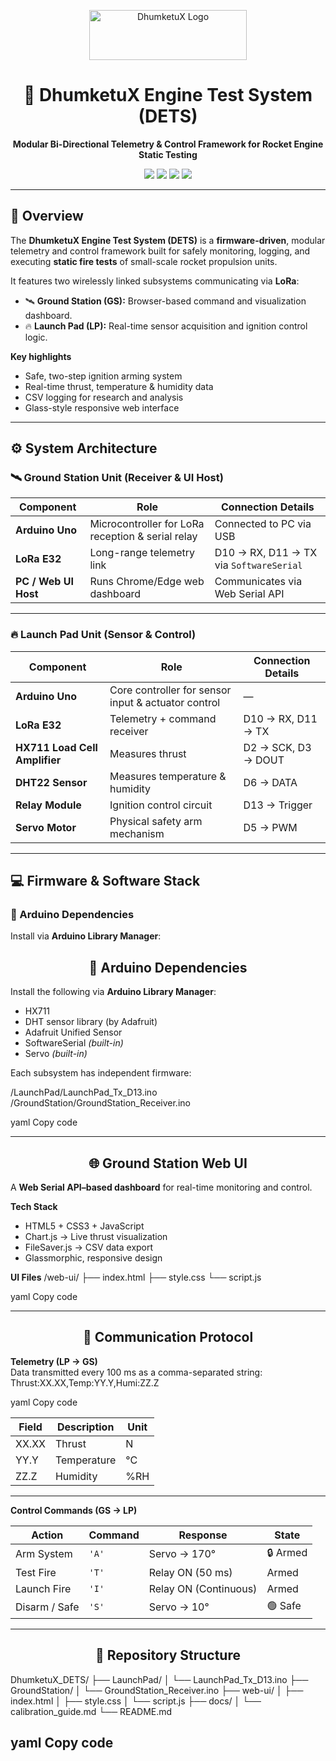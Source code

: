 <p align="center">
  <img width="252" height="80" alt="DhumketuX Logo" src="https://github.com/user-attachments/assets/447263ab-24ea-4f26-ab0a-907d59a87e52" />
</p>

<h1 align="center">🚀 DhumketuX Engine Test System (DETS)</h1>

<p align="center">
  <b>Modular Bi-Directional Telemetry & Control Framework for Rocket Engine Static Testing</b>
</p>

<p align="center">
  <img src="https://img.shields.io/badge/Microcontroller-Arduino%20Uno-blue?logo=arduino&style=flat-square">
  <img src="https://img.shields.io/badge/Wireless-LoRa%20E32-green?logo=wifi&style=flat-square">
  <img src="https://img.shields.io/badge/UI-Web%20Serial%20Dashboard-orange?logo=javascript&style=flat-square">
  <img src="https://img.shields.io/badge/License-MIT-lightgrey?style=flat-square">
</p>

---

## 🌟 Overview

The **DhumketuX Engine Test System (DETS)** is a **firmware-driven**, modular telemetry and control framework built for safely monitoring, logging, and executing **static fire tests** of small-scale rocket propulsion units.

It features two wirelessly linked subsystems communicating via **LoRa**:

- 🛰️ **Ground Station (GS):** Browser-based command and visualization dashboard.  
- 🔥 **Launch Pad (LP):** Real-time sensor acquisition and ignition control logic.

**Key highlights**
- Safe, two-step ignition arming system  
- Real-time thrust, temperature & humidity data  
- CSV logging for research and analysis  
- Glass-style responsive web interface  

---

## ⚙️ System Architecture

### 🛰️ Ground Station Unit (Receiver & UI Host)

| Component | Role | Connection Details |
|------------|------|--------------------|
| **Arduino Uno** | Microcontroller for LoRa reception & serial relay | Connected to PC via USB |
| **LoRa E32** | Long-range telemetry link | D10 → RX, D11 → TX via `SoftwareSerial` |
| **PC / Web UI Host** | Runs Chrome/Edge web dashboard | Communicates via Web Serial API |

---

### 🔥 Launch Pad Unit (Sensor & Control)

| Component | Role | Connection Details |
|------------|------|--------------------|
| **Arduino Uno** | Core controller for sensor input & actuator control | — |
| **LoRa E32** | Telemetry + command receiver | D10 → RX, D11 → TX |
| **HX711 Load Cell Amplifier** | Measures thrust | D2 → SCK, D3 → DOUT |
| **DHT22 Sensor** | Measures temperature & humidity | D6 → DATA |
| **Relay Module** | Ignition control circuit | D13 → Trigger |
| **Servo Motor** | Physical safety arm mechanism | D5 → PWM |

---

## 💻 Firmware & Software Stack

### 🧠 Arduino Dependencies

Install via **Arduino Library Manager**:

<h2 align="center">🧠 Arduino Dependencies</h2>

Install the following via **Arduino Library Manager**:

- HX711  
- DHT sensor library (by Adafruit)  
- Adafruit Unified Sensor  
- SoftwareSerial *(built-in)*  
- Servo *(built-in)*  

Each subsystem has independent firmware:

/LaunchPad/LaunchPad_Tx_D13.ino
/GroundStation/GroundStation_Receiver.ino

yaml
Copy code

---

<h2 align="center">🌐 Ground Station Web UI</h2>

A **Web Serial API–based dashboard** for real-time monitoring and control.

**Tech Stack**
- HTML5 + CSS3 + JavaScript  
- Chart.js → Live thrust visualization  
- FileSaver.js → CSV data export  
- Glassmorphic, responsive design  

**UI Files**
/web-ui/
├── index.html
├── style.css
└── script.js

yaml
Copy code

---

<h2 align="center">📡 Communication Protocol</h2>

**Telemetry (LP → GS)**  
Data transmitted every 100 ms as a comma-separated string:
Thrust:XX.XX,Temp:YY.Y,Humi:ZZ.Z

yaml
Copy code

| Field | Description | Unit |
|--------|--------------|------|
| XX.XX | Thrust | N |
| YY.Y | Temperature | °C |
| ZZ.Z | Humidity | %RH |

---

**Control Commands (GS → LP)**

| Action | Command | Response | State |
|--------|----------|-----------|--------|
| Arm System | `'A'` | Servo → 170° | 🔒 Armed |
| Test Fire | `'T'` | Relay ON (50 ms) | Armed |
| Launch Fire | `'I'` | Relay ON (Continuous) | Armed |
| Disarm / Safe | `'S'` | Servo → 10° | 🟢 Safe |

---

<h2 align="center">🧩 Repository Structure</h2>

DhumketuX_DETS/
├── LaunchPad/
│ └── LaunchPad_Tx_D13.ino
├── GroundStation/
│ └── GroundStation_Receiver.ino
├── web-ui/
│ ├── index.html
│ ├── style.css
│ └── script.js
├── docs/
│ └── calibration_guide.md
└── README.md

yaml
Copy code
---

